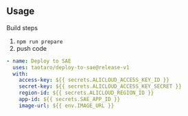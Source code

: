 ## Usage

Build steps

1. `npm run prepare`
2. push code

```yaml
- name: Deploy to SAE
  uses: taotaro/deploy-to-sae@release-v1
  with:
    access-key: ${{ secrets.ALICLOUD_ACCESS_KEY_ID }}
    secret-key: ${{ secrets.ALICLOUD_ACCESS_KEY_SECRET }}
    region-id: ${{ secrets.ALICLOUD_REGION_ID }}
    app-id: ${{ secrets.SAE_APP_ID }}
    image-url: ${{ env.IMAGE_URL }}
```